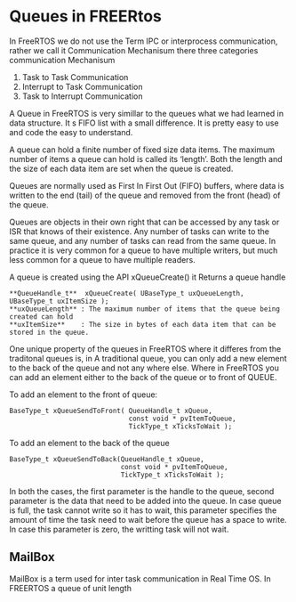 # Queues in FREERtos
In FreeRTOS we do not use the Term IPC or interprocess communication, rather we call  it Communication Mechanisum there three categories communication Mechanisum
1. Task to Task Communication
2. Interrupt to Task Communication
3. Task to Interrupt Communication

A Queue in FreeRTOS is very simillar to the queues what we had learned in data structure. It s FIFO list with a small difference. It is pretty easy to use and code the easy to understand.

A queue can hold a finite number of fixed size data items.  The maximum number of items a queue can hold is called its ‘length’.  Both the length and the size of each data item are set when the queue is created. 

Queues are normally used as First In First Out (FIFO) buffers, where data is written to the end (tail) of the queue and removed from the front (head) of the queue. 

Queues are objects in their own right that can be accessed by any task or ISR that knows of their existence.  Any number of tasks can write to the same queue, and any number of tasks can read from the same queue.  In practice it is very common for a queue to have multiple writers, but much less common for a queue to have multiple readers. 

A queue is created using the API  xQueueCreate()  it Returns a queue handle

```
**QueueHandle_t**  xQueueCreate( UBaseType_t uxQueueLength, UBaseType_t uxItemSize ); 
**uxQueueLength** : The maximum number of items that the queue being created can hold 
**uxItemSize**    : The size in bytes of each data item that can be stored in the queue. 
```
One unique property of the queues in FreeRTOS  where it differes from the traditonal queues is, in A traditional queue, you can only add a new element to the back of the queue and not any where else. Where in FreeRTOS you can add an element either to the back of the queue or to front of QUEUE.

To add an element to the front of queue:

```
BaseType_t xQueueSendToFront( QueueHandle_t xQueue, 
                              const void * pvItemToQueue,
                              TickType_t xTicksToWait );
```

To add an element to the back of the queue

```
BaseType_t xQueueSendToBack(QueueHandle_t xQueue,
                            const void * pvItemToQueue,
                            TickType_t xTicksToWait ); 
```

In both the cases, the first parameter is the handle to the queue, second parameter is the data that need to be added into the queue. In case queue is full, the task cannot write so it has to wait, this parameter specifies the amount of time the task need to wait before the queue has a space to write. In case this parameter is zero, the writting task will not wait.

## MailBox
MailBox is a term used for inter task communication in Real Time OS. In FREERTOS a queue of unit length 
